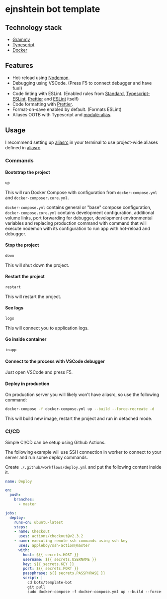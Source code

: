 # ejnshtein bot template

## Technology stack

- [Grammy](https://grammy.dev/)
- [Typescript](https://www.typescriptlang.org/)
- [Docker](https://www.docker.com/)


## Features

- Hot-reload using [Nodemon](https://github.com/remy/nodemon).
- Debugging using VSCode. (Press F5 to connect debugger and have fun!)
- Code linting with ESLint. (Enabled rules from [Standard](https://standardjs.com/), [Typescript-ESLint](https://github.com/typescript-eslint/typescript-eslint), [Prettier](https://prettier.io/) and [ESLint](https://eslint.org/) itself)
- Code formatting with [Prettier](https://prettier.io/).
- Format-on-save enabled by default. (Formats ESLint)
- Aliases OOTB with Typescript and [module-alias](https://www.npmjs.com/package/module-alias).

## Usage

I recommend setting up [aliasrc](https://github.com/ejnshtein/aliasrc) in your terminal to use project-wide aliases defined in [aliasrc](./.aliasrc).

### Commands

#### Bootstrap the project

```bash
up
```

This will run Docker Compose with configuration from `docker-compose.yml` and `docker-composer.core.yml`.

`docker-compose.yml` contains general or "base" compose configuration, `docker-compose.core.yml` contains development configuration, additional volume links, port forwarding for debugger, development environmental variables and replacing production command with command that will execute nodemon with its configuration to run app with hot-reload and debugger.

#### Stop the project

```bash
down
```

This will shut down the project.

#### Restart the project

```bash
restart
```

This will restart the project.

#### See logs

```bash
logs
```

This will connect you to application logs.


#### Go inside container

```bash
inapp
```

#### Connect to the process with VSCode debugger

Just open VSCode and press F5.

#### Deploy in production

On production server you will likely won't have aliasrc, so use the following command:

```bash
docker-compose -f docker-compose.yml up --build --force-recreate -d
```

This will build new image, restart the project and run in detached mode.


### CI/CD

Simple CI/CD can be setup using Github Actions.

The following example will use SSH connection in worker to connect to your server and run some deploy commands.

Create `./.github/workflows/deploy.yml` and put the following content inside it.

```yml
name: Deploy

on:
  push:
    branches:
      - master

jobs:
  deploy:
    runs-on: ubuntu-latest
    steps:
    - name: Checkout
      uses: actions/checkout@v2.3.2
    - name: executing remote ssh commands using ssh key
      uses: appleboy/ssh-action@master
      with:
        host: ${{ secrets.HOST }}
        username: ${{ secrets.USERNAME }}
        key: ${{ secrets.KEY }}
        port: ${{ secrets.PORT }}
        passphrase: ${{ secrets.PASSPHRASE }}
        script: |
          cd bots/template-bot
          git pull
          sudo docker-compose -f docker-compose.yml up --build --force-recreate -d

```